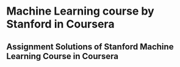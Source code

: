 # Machine Learning course by Stanford in Coursera

## Assignment Solutions of Stanford Machine Learning Course in Coursera
